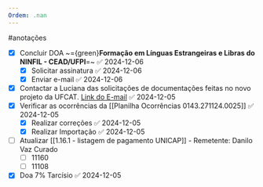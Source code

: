 ```yaml
---
Ordem: .nan
---
```


#anotações 

- [x] Concluir DOA ~={green}**Formação em Línguas Estrangeiras e Libras do NINFIL - CEAD/UFPI**=~ ✅ 2024-12-06
	- [x] Solicitar assinatura ✅ 2024-12-06
	- [x] Enviar e-mail ✅ 2024-12-06
- [x] Contactar a Luciana das solicitações de documentações feitas no novo projeto da UFCAT. [Link do E-mail](https://mail.google.com/mail/u/0/?tab=rm&ogbl#inbox/FMfcgzQXKWjgStGtNKhhglmmqzPVscQW) ✅ 2024-12-05
- [x] Verificar as ocorrências da [[Planilha Ocorrências 0143.271124.0025]] ✅ 2024-12-05
	- [x] Realizar correções ✅ 2024-12-05
	- [x] Realizar Importação ✅ 2024-12-05
- [ ] Atualizar [[1.16.1 - listagem de pagamento UNICAP]] - Remetente: Danilo Vaz Curado 
	- [ ] 11160
	- [ ] 11108
- [x] Doa 7% Tarcísio ✅ 2024-12-05

